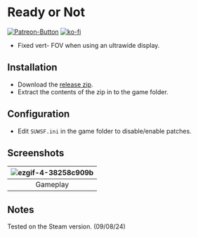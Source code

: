 # Ready or Not
[![Patreon-Button](https://github.com/Lyall/UltrawidePatches/assets/695941/d2ed0044-f09d-4f06-8500-4b0687a799a9)](https://www.patreon.com/Wintermance) [![ko-fi](https://ko-fi.com/img/githubbutton_sm.svg)](https://ko-fi.com/W7W01UAI9)<br />

- Fixed vert- FOV when using an ultrawide display.

## Installation
- Download the [release zip](https://github.com/Lyall/UltrawidePatches/raw/main/Ready%20or%20Not/ReadyOrNot_SUWSF.zip).
- Extract the contents of the zip in to the game folder.

## Configuration
- Edit `SUWSF.ini` in the game folder to disable/enable patches.

## Screenshots

| ![ezgif-4-38258c909b](https://github.com/user-attachments/assets/2eae30a8-ddf0-44e5-a14c-58b2396cf28c) |
|:--:|
| Gameplay |

## Notes
Tested on the Steam version. (09/08/24)
